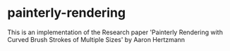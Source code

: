 # painterly-rendering
This is an implementation of the Research paper 'Painterly Rendering with Curved Brush Strokes of Multiple Sizes' by Aaron Hertzmann
